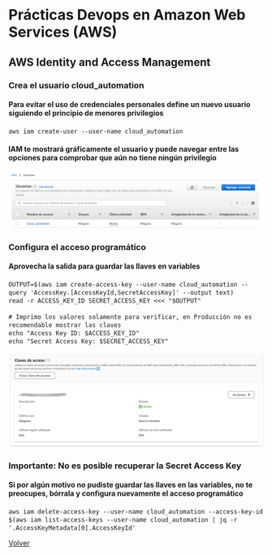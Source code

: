 # Prácticas Devops en Amazon Web Services (AWS)
## AWS Identity and Access Management


### Crea el usuario cloud_automation
#### Para evitar el uso de credenciales personales define un nuevo usuario siguiendo el principio de menores privilegios
```shell
aws iam create-user --user-name cloud_automation
```

#### IAM te mostrará gráficamente el usuario y puede navegar entre las opciones para comprobar que aún no tiene ningún privilegio

<div align="center">
  <img src="imagenes/usuario_cloud_automation.png" alt="Usuario cloud_automation">
</div>

### Configura el acceso programático
#### Aprovecha la salida para guardar las llaves en variables
```shell
OUTPUT=$(aws iam create-access-key --user-name cloud_automation --query 'AccessKey.[AccessKeyId,SecretAccessKey]' --output text)
read -r ACCESS_KEY_ID SECRET_ACCESS_KEY <<< "$OUTPUT"

# Imprimo los valores solamente para verificar, en Producción no es recomendable mostrar las claves
echo "Access Key ID: $ACCESS_KEY_ID"
echo "Secret Access Key: $SECRET_ACCESS_KEY"
```

<div align="center">
  <img src="imagenes/llaves-cloud_automation.png" alt="Llaves usuario cloud_automation">
</div>

### Importante: No es posible recuperar la Secret Access Key
#### Si por algún motivo no pudiste guardar las llaves en las variables, no te preocupes, bórrala y configura nuevamente el acceso programático
```shell
aws iam delete-access-key --user-name cloud_automation --access-key-id $(aws iam list-access-keys --user-name cloud_automation | jq -r '.AccessKeyMetadata[0].AccessKeyId'
```

[Volver](indice.md)